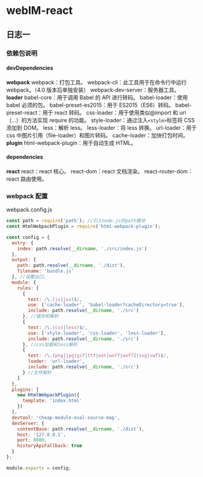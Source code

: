 # webIM-react

## 日志一

### 依赖包说明

#### devDependencies

**webpack**
webpack：打包工具。
webpack-cli：此工具用于在命令行中运行 webpack。（4.0 版本后单独安装）
webpack-dev-server：服务器工具。
**loader**
babel-core：用于调用 Babel 的 API 进行转码。
babel-loader：使用 babel 必须的包。
babel-preset-es2015：用于 ES2015（ES6）转码。
babel-preset-react：用于 react 转码。
css-loader：用于使用类似@import 和 url（...）的方法实现 require 的功能。
style-loader：通过注入`<style>`标签将 CSS 添加到 DOM。
less：解析 less。
less-loader：将 less 转换。
url-loader：用于 css 中图片引用（file-loader）和图片转码。
cache-loader：加快打包时间。
**plugin**
html-webpack-plugin：用于自动生成 HTML。

#### dependencies

**react**
react：react 核心。
react-dom：react 文档渲染。
react-router-dom：react 路由使用。

### webpack 配置

webpack.config.js

```js
const path = require('path'); //引入node.js的path模块
const HtmlWebpackPlugin = require('html-webpack-plugin');

const config = {
  entry: {
    index: path.resolve(__dirname, './src/index.js')
  },
  output: {
    path: path.resolve(__dirname, './dist'),
    filename: 'bundle.js'
  }, //设置出口，
  module: {
    rules: [
      {
        test: /\.(js|jsx)$/,
        use: ['cache-loader', 'babel-loader?cacheDirectory=true'],
        include: path.resolve(__dirname, './src')
      }, //缓存和解析
      {
        test: /\.(css|less)$/,
        use: ['style-loader', 'css-loader', 'less-loader'],
        include: path.resolve(__dirname, './src')
      }, //css加载和less解析
      {
        test: /\.(png|jpg|gif|ttf|eot|woff|woff2|svg|swf)$/,
        loader: 'url-loader',
        include: path.resolve(__dirname, './src')
      } //文件解析
    ]
  },
  plugins: [
    new HtmlWebpackPlugin({
      template: 'index.html'
    })
  ],
  devtool: 'cheap-module-eval-source-map',
  devServer: {
    contentBase: path.resolve(__dirname, './dist'),
    host: '127.0.0.1',
    port: 8080,
    historyApiFallback: true
  }
};

module.exports = config;
```
